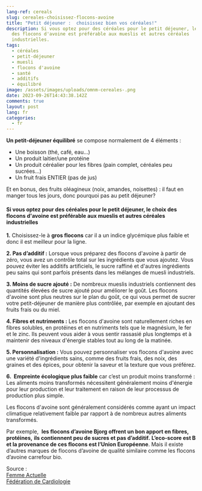 ```yaml
---
lang-ref: cereals
slug: cereales-choisissez-flocons-avoine
title: "Petit déjeuner :  choisissez bien vos céréales!"
description: Si vous optez pour des céréales pour le petit déjeuner, le choix
  des flocons d'avoine est préférable aux mueslis et autres céréales
  industrielles.
tags:
  - céréales
  - petit-déjeuner
  - muesli
  - flocons d'avoine
  - santé
  - additifs
  - équilibré
image: /assets/images/uploads/omnm-cereales-.png
date: 2023-09-26T14:43:38.142Z
comments: true
layout: post
lang: fr
categories:
  - fr
---
```

**Un petit-déjeuner équilibré** se compose normalement de 4 éléments : 

* Une boisson (thé, café, eau…)
* Un produit laitier/une protéine 
* Un produit céréalier pour les fibres (pain complet, céréales peu sucrées…)
* Un fruit frais ENTIER (pas de jus)

Et en bonus, des fruits oléagineux (noix, amandes, noisettes) : il faut en manger tous les jours, donc pourquoi pas au petit déjeuner? 

#### Si vous optez pour des céréales pour le petit déjeuner, le choix des flocons d'avoine est préférable aux mueslis et autres céréales industrielles

**1.** Choisissez-le à **gros flocons** car il a un indice glycémique plus faible et donc il est meilleur pour la ligne.

**2. Pas d’additif :** Lorsque vous préparez des flocons d'avoine à partir de zéro, vous avez un contrôle total sur les ingrédients que vous ajoutez. Vous pouvez éviter les additifs artificiels, le sucre raffiné et d'autres ingrédients peu sains qui sont parfois présents dans les mélanges de muesli industriels.

**3. Moins de sucre ajouté :** De nombreux mueslis industriels contiennent des quantités élevées de sucre ajouté pour améliorer le goût. Les flocons d'avoine sont plus neutres sur le plan du goût, ce qui vous permet de sucrer votre petit-déjeuner de manière plus contrôlée, par exemple en ajoutant des fruits frais ou du miel.

**4. Fibres et nutriments :** Les flocons d'avoine sont naturellement riches en fibres solubles, en protéines et en nutriments tels que le magnésium, le fer et le zinc. Ils peuvent vous aider à vous sentir rassasié plus longtemps et à maintenir des niveaux d'énergie stables tout au long de la matinée.

**5. Personnalisation :** Vous pouvez personnaliser vos flocons d'avoine avec une variété d'ingrédients sains, comme des fruits frais, des noix, des graines et des épices, pour obtenir la saveur et la texture que vous préférez.

**6.  Empreinte écologique plus faible** car c’est un produit moins transformé : Les aliments moins transformés nécessitent généralement moins d'énergie pour leur production et leur traitement en raison de leur processus de production plus simple.

Les flocons d'avoine sont généralement considérés comme ayant un impact climatique relativement faible par rapport à de nombreux autres aliments transformés. 

Par exemple,  **les flocons d’avoine Bjorg offrent un bon apport en fibres, protéines,** **ils contiennent peu de sucres et pas d’additif.** **L’eco-score est B et la provenance de ces flocons est l’Union Européenne**. Mais il existe d’autres marques de flocons d’avoine de qualité similaire comme les flocons d’avoine carrefour bio. 

Source : [](https://www.fedecardio.org/je-m-informe/un-petit-dejeuner-equilibre/)\
[Femme Actuelle](https://www.femmeactuelle.fr/minceur/astuces-minceur/petit-dejeuner-healthy-8-aliments-incontournables-a-consommer-sans-culpabiliser-2111048)\
[Fédération de Cardiologie](<Fédération de Cardiologie [](https://www.fedecardio.org/je-m-informe/un-petit-dejeuner-equilibre/)>) [](https://www.fedecardio.org/je-m-informe/un-petit-dejeuner-equilibre/)
